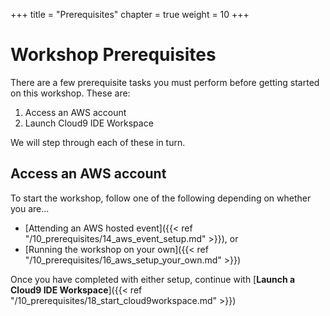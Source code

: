 +++
title = "Prerequisites"
chapter = true
weight = 10
+++

# Workshop Prerequisites

There are a few prerequisite tasks you must perform before getting started on this workshop.  These are:

1. Access an AWS account
2. Launch Cloud9 IDE Workspace
<!-- 3. Sign-up for a Sysdig Trial account -->

We will step through each of these in turn.

## Access an AWS account
To start the workshop, follow one of the following depending on whether you are...

* [Attending an AWS hosted event]({{< ref "/10_prerequisites/14_aws_event_setup.md" >}}), or
* [Running the workshop on your own]({{< ref "/10_prerequisites/16_aws_setup_your_own.md" >}})

<!-- * [Attending an AWS hosted event](/10_prerequisites/14_aws_event_setup.html), or
* [Running the workshop on your own](/10_prerequisites/16_aws_setup_your_own.html) -->

Once you have completed with either setup, continue with [**Launch a Cloud9 IDE Workspace**]({{< ref "/10_prerequisites/18_start_cloud9workspace.md" >}})
